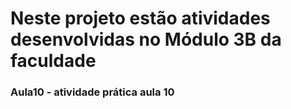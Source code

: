 # Neste projeto estão atividades desenvolvidas no Módulo 3B da faculdade

### Aula10 - atividade prática aula 10

